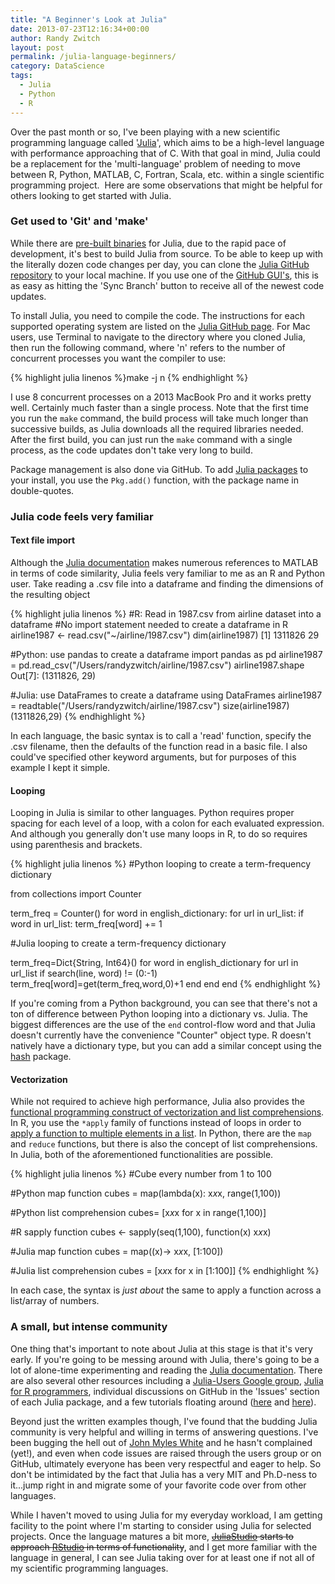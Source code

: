 ```yaml
---
title: "A Beginner's Look at Julia"
date: 2013-07-23T12:16:34+00:00
author: Randy Zwitch
layout: post
permalink: /julia-language-beginners/
category: DataScience
tags:
  - Julia
  - Python
  - R
---
```

Over the past month or so, I've been playing with a new scientific programming language called '<a title="Julia language" href="http://julialang.org/" target="_blank">Julia</a>', which aims to be a high-level language with performance approaching that of C. With that goal in mind, Julia could be a replacement for the 'multi-language' problem of needing to move between R, Python, MATLAB, C, Fortran, Scala, etc. within a single scientific programming project.  Here are some observations that might be helpful for others looking to get started with Julia.

### Get used to 'Git' and 'make'

While there are <a title="Julia language downloads" href="http://julialang.org/downloads/" target="_blank">pre-built binaries</a> for Julia, due to the rapid pace of development, it's best to build Julia from source. To be able to keep up with the literally dozen code changes per day, you can clone the <a title="Julia GitHub repo" href="https://github.com/JuliaLang/julia" target="_blank">Julia GitHub repository</a> to your local machine. If you use one of the <a title="GitHub GUI downloads" href="http://git-scm.com/downloads/guis" target="_blank">GitHub GUI's</a>, this is as easy as hitting the 'Sync Branch' button to receive all of the newest code updates.

To install Julia, you need to compile the code. The instructions for each supported operating system are listed on the <a title="Julia GitHub repo" href="https://github.com/JuliaLang/julia" target="_blank">Julia GitHub page</a>. For Mac users, use Terminal to navigate to the directory where you cloned Julia, then run the following command, where 'n' refers to the number of concurrent processes you want the compiler to use:

{% highlight julia linenos %}make -j n {% endhighlight %}

I use 8 concurrent processes on a 2013 MacBook Pro and it works pretty well. Certainly much faster than a single process. Note that the first time you run the `make` command, the build process will take much longer than successive builds, as Julia downloads all the required libraries needed. After the first build, you can just run the `make` command with a single process, as the code updates don't take very long to build.

Package management is also done via GitHub. To add <a title="Julia packages" href="http://docs.julialang.org/en/latest/packages/packagelist/" target="_blank">Julia packages</a> to your install, you use the `Pkg.add()` function, with the package name in double-quotes.

### Julia code feels very familiar

#### Text file import

Although the <a title="Julia documentation" href="http://docs.julialang.org/en/latest/manual/introduction/" target="_blank">Julia documentation</a> makes numerous references to MATLAB in terms of code similarity, Julia feels very familiar to me as an R and Python user. Take reading a .csv file into a dataframe and finding the dimensions of the resulting object

{% highlight julia linenos %}
#R: Read in 1987.csv from airline dataset into a dataframe
#No import statement needed to create a dataframe in R
airline1987 <- read.csv("~/airline/1987.csv")
dim(airline1987)
[1] 1311826      29

#Python: use pandas to create a dataframe
import pandas as pd
airline1987 = pd.read_csv("/Users/randyzwitch/airline/1987.csv")
airline1987.shape
Out[7]: (1311826, 29)

#Julia: use DataFrames to create a dataframe
using DataFrames
airline1987 = readtable("/Users/randyzwitch/airline/1987.csv")
size(airline1987)
(1311826,29)
{% endhighlight %}

In each language, the basic syntax is to call a 'read' function, specify the .csv filename, then the defaults of the function read in a basic file. I also could've specified other keyword arguments, but for purposes of this example I kept it simple.

#### Looping

Looping in Julia is similar to other languages. Python requires proper spacing for each level of a loop, with a colon for each evaluated expression. And although you generally don't use many loops in R, to do so requires using parenthesis and brackets.

{% highlight julia linenos %}
#Python looping to create a term-frequency dictionary

from collections import Counter

term_freq = Counter()
for word in english_dictionary:
  for url in url_list:
    if word in url_list:
      term_freq[word] += 1

#Julia looping to create a term-frequency dictionary

term_freq=Dict{String, Int64}()
for word in english_dictionary
    for url in url_list
        if search(line, word) != (0:-1)
            term_freq[word]=get(term_freq,word,0)+1
        end
    end
end
{% endhighlight %}

If you're coming from a Python background, you can see that there's not a ton of difference between Python looping into a dictionary vs. Julia. The biggest differences are the use of the `end` control-flow word and that Julia doesn't currently have the convenience "Counter" object type. R doesn't natively have a dictionary type, but you can add a similar concept using the <a title="CRAN hash package" href="http://cran.r-project.org/web/packages/hash/" target="_blank">hash</a> package.

#### Vectorization

While not required to achieve high performance, Julia also provides the <a title="Is looping as a programming construct bad?" href="http://slendrmeans.wordpress.com/2013/05/11/julia-loops/" target="_blank">functional programming construct of vectorization and list comprehensions</a>. In R, you use the `*apply` family of functions instead of loops in order to <a title="Functional programming in R" href="https://github.com/hadley/devtools/wiki/Functional-programming" target="_blank">apply a function to multiple elements in a list</a>. In Python, there are the `map` and `reduce` functions, but there is also the concept of list comprehensions. In Julia, both of the aforementioned functionalities are possible.

{% highlight julia linenos %}
#Cube every number from 1 to 100

#Python map function
cubes = map(lambda(x): x*x*x, range(1,100))

#Python list comprehension
cubes= [x*x*x for x in range(1,100)]

#R sapply function
cubes <- sapply(seq(1,100), function(x) x*x*x)

#Julia map function
cubes = map((x)-> x*x*x, [1:100])

#Julia list comprehension
cubes = [x*x*x for x in [1:100]]
{% endhighlight %}

In each case, the syntax is _just about_ the same to apply a function across a list/array of numbers.

### A small, but intense community

One thing that's important to note about Julia at this stage is that it's very early. If you're going to be messing around with Julia, there's going to be a lot of alone-time experimenting and reading the <a title="Julia documentation" href="http://docs.julialang.org/en/latest/" target="_blank">Julia documentation</a>. There are also several other resources including a <a title="Julia users Google group" href="https://groups.google.com/forum/?fromgroups=#!forum/julia-users" target="_blank">Julia-Users Google group</a>, <a title="Julia for R programmers" href="http://www.stat.wisc.edu/~bates/JuliaForRProgrammers.pdf" target="_blank">Julia for R programmers</a>, individual discussions on GitHub in the 'Issues' section of each Julia package, and a few tutorials floating around (<a title="Julia tutorials" href="http://forio.com/julia/tutorials-list" target="_blank">here</a> and <a title="Julia meta tutorial" href="http://datacommunitydc.org/blog/2013/07/a-julia-meta-tutorial/" target="_blank">here</a>).

Beyond just the written examples though, I've found that the budding Julia community is very helpful and willing in terms of answering questions. I've been bugging the hell out of <a title="John Myles White" href="http://www.johnmyleswhite.com/" target="_blank">John Myles White</a> and he hasn't complained (yet!), and even when code issues are raised through the users group or on GitHub, ultimately everyone has been very respectful and eager to help. So don't be intimidated by the fact that Julia has a very MIT and Ph.D-ness to it...jump right in and migrate some of your favorite code over from other languages.

While I haven't moved to using Julia for my everyday workload, I am getting facility to the point where I'm starting to consider using Julia for selected projects. Once the language matures a bit more, <del><a title="Julia Studio" href="http://forio.com/julia/" target="_blank">JuliaStudio</a> starts to approach <a title="RStudio" href="http://www.rstudio.com/" target="_blank">RStudio</a> in terms of functionality</del>, and I get more familiar with the language in general, I can see Julia taking over for at least one if not all of my scientific programming languages.
